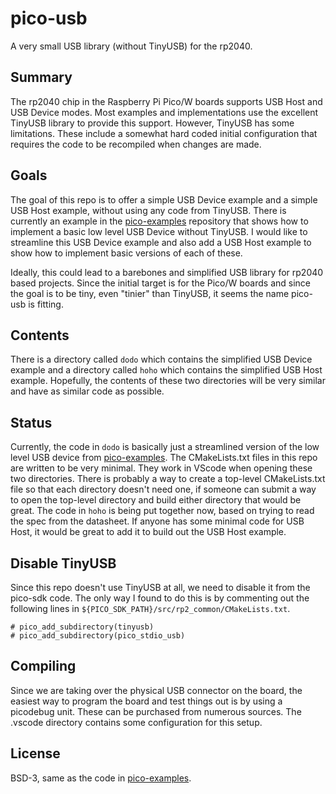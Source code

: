# pico-usb

A very small USB library (without TinyUSB) for the rp2040.

## Summary

The rp2040 chip in the Raspberry Pi Pico/W boards supports USB Host and
USB Device modes. Most examples and implementations use the excellent
TinyUSB library to provide this support. However, TinyUSB has some
limitations. These include a somewhat hard coded initial configuration
that requires the code to be recompiled when changes are made.

## Goals

The goal of this repo is to offer a simple USB Device example and a
simple USB Host example, without using any code from TinyUSB. There
is currently an example in the [pico-examples](https://github.com/raspberrypi/pico-examples/tree/master/usb/device/dev_lowlevel) repository that shows
how to implement a basic low level USB Device without TinyUSB. I would
like to streamline this USB Device example and also add a USB Host
example to show how to implement basic versions of each of these.

Ideally, this could lead to a barebones and simplified USB library for
rp2040 based projects. Since the initial target is for the Pico/W
boards and since the goal is to be tiny, even "tinier" than TinyUSB,
it seems the name pico-usb is fitting.

## Contents

There is a directory called `dodo` which contains the simplified
USB Device example and a directory called `hoho` which contains
the simplified USB Host example. Hopefully, the contents of these
two directories will be very similar and have as similar code as
possible.

## Status

Currently, the code in `dodo` is basically just a streamlined version
of the low level USB device from [pico-examples](https://github.com/raspberrypi/pico-examples/tree/master/usb/device/dev_lowlevel). The CMakeLists.txt
files in this repo are written to be very minimal. They work in VScode
when opening these two directories. There is probably a way to create
a top-level CMakeLists.txt file so that each directory doesn't need
one, if someone can submit a way to open the top-level directory and
build either directory that would be great. The code in `hoho` is being
put together now, based on trying to read the spec from the datasheet.
If anyone has some minimal code for USB Host, it would be great to add
it to build out the USB Host example.

## Disable TinyUSB

Since this repo doesn't use TinyUSB at all, we need to disable it from the
pico-sdk code. The only way I found to do this is by commenting out the
following lines in `${PICO_SDK_PATH}/src/rp2_common/CMakeLists.txt`.

```
# pico_add_subdirectory(tinyusb)
# pico_add_subdirectory(pico_stdio_usb)
```

## Compiling

Since we are taking over the physical USB connector on the board, the
easiest way to program the board and test things out is by using a
picodebug unit. These can be purchased from numerous sources. The .vscode
directory contains some configuration for this setup.

## License

BSD-3, same as the code in [pico-examples](https://github.com/raspberrypi/pico-examples/tree/master/usb/device/dev_lowlevel).
